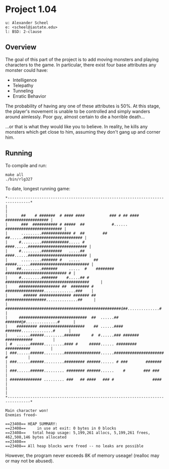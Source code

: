 # Project 1.04

    u: Alexander Scheel
    e: <scheel@iastate.edu>
    l: BSD: 2-clause

## Overview
The goal of this part of the project is to add moving monsters and playing
characters to the game. In particular, there exist four base attributes any
monster could have:

- Intelligence
- Telepathy
- Tunneling
- Erratic Behavior

The probability of having any one of these attributes is 50%. At this stage,
the player's movement is unable to be controlled and simply wanders around
aimlessly. Poor guy, almost certain to die a horrible death...

...or that is what they would like you to believe. In reality, he kills any
monsters which get close to him, assuming they don't gang up and corner him.


## Running
To compile and run:  

    make all
    ./bin/rlg327



To date, longest running game:

    *--------------------------------------------------------------------------------*
    |                                                                                |
    |      ##    # #######  # #### ####           ### # ## ####  ################### |
    |      ###  ########### # #####  ##            #...... ######################### |
    |      .........############# #  ##        ## ##......########################## |
    |     #.........############..... #         ####......########################## |
    |     #.........#########   .....##         ####......########################## |
    |      .........####### #   .....      ##  #####......########################## |
    |    ##.........#######     .....  #    ########   ########################### # |
    |     #.........#######    #.....## #  #####################################     |
    |     ################## ##  ######## #    #################..............###    |
    |       ###### ############## ####### ##  ##################..............##     |
    |     ###################################################d##..............#      |
    |     ##############################  ##  ......## #######@#..............#      |
    |    ######### ####################    ## ......#### #######..............#      |
    |    ......######.........#######     #  #......### ####### ############         |
    | #  ......######.........#### #     #####...... #########   ###########         |
    | ###......######.........################......###################### #         |
    | ###......######.........######### ######...... # ###        #######            |
    | ###......######......... ######## ######......    #        ### ###             |
    | ############## ......... ###   ## ####   ### #                 ####            |
    |                                                                                |
    *--------------------------------------------------------------------------------*

    Main character won!
    Enemies freed~

    ==23408== HEAP SUMMARY:
    ==23408==     in use at exit: 0 bytes in 0 blocks
    ==23408==   total heap usage: 5,199,261 allocs, 5,199,261 frees, 462,508,146 bytes allocated
    ==23408==
    ==23408== All heap blocks were freed -- no leaks are possible

However, the program never exceeds 8K of memory useage! (realloc may or
may not be abused).
